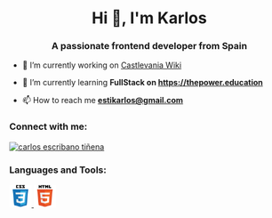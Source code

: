 <h1 align="center">Hi 👋, I'm Karlos</h1>
<h3 align="center">A passionate frontend developer from Spain</h3>

- 🔭 I’m currently working on [Castlevania Wiki](https://github.com/Karl0s83/Castlevaniasotn)

- 🌱 I’m currently learning **FullStack on https://thepower.education**

- 📫 How to reach me **estikarlos@gmail.com**

<h3 align="left">Connect with me:</h3>
<p align="left">
<a href="[https://linkedin.com/in/carlos escribano tiñena](https://www.linkedin.com/in/carlos-escribano-tiñena-87074515a/)" target="blank"><img align="center" src="https://raw.githubusercontent.com/rahuldkjain/github-profile-readme-generator/master/src/images/icons/Social/linked-in-alt.svg" alt="carlos escribano tiñena" height="30" width="40" /></a>
</p>

<h3 align="left">Languages and Tools:</h3>
<p align="left"> <a href="https://www.w3schools.com/css/" target="_blank" rel="noreferrer"> <img src="https://raw.githubusercontent.com/devicons/devicon/master/icons/css3/css3-original-wordmark.svg" alt="css3" width="40" height="40"/> </a> <a href="https://www.w3.org/html/" target="_blank" rel="noreferrer"> <img src="https://raw.githubusercontent.com/devicons/devicon/master/icons/html5/html5-original-wordmark.svg" alt="html5" width="40" height="40"/> </a> </p>
